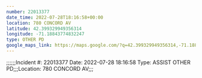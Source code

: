 ```yaml
---
number: 22013377
date_time: 2022-07-28T18:16:58+00:00
location: 780 CONCORD AV
latitude: 42.399329949356314
longitude: -71.18843774832247
type: OTHER PD
google_maps_link: https://maps.google.com/?q=42.399329949356314,-71.18843774832247
---
```


;;;;;;Incident #: 22013377  Date: 2022-07-28 18:16:58   Type: ASSIST OTHER PD;;;Location: 780 CONCORD AV;;;
